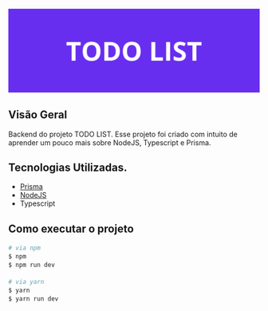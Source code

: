 ![Capa do Projeto](./img/TODO%20LIST.png)
## Visão Geral
Backend do projeto TODO LIST. Esse projeto foi criado com intuito de aprender um pouco mais sobre NodeJS, Typescript e Prisma.

## Tecnologias Utilizadas.

-   [Prisma](https://www.prisma.io/docs)
-   [NodeJS](https://nodejs.org/en/docs)
-   Typescript

## Como executar o projeto

```bash
# via npm
$ npm
$ npm run dev

# via yarn
$ yarn
$ yarn run dev
```
